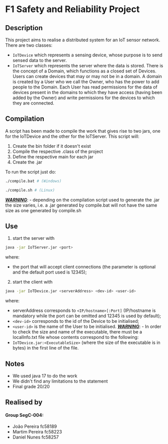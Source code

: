 # F1 Safety and Reliability Project

## Description

This project aims to realise a distributed system for an IoT sensor network. There are two classes:

- `IoTDevice` which represents a sensing device, whose purpose is to send sensed data to the server.
- `IoTServer` which represents the server where the data is stored.
There is the concept of a Domain, which functions as a closed set of Devices. Users can create devices that may or may not be in a domain. A domain is created by a User who we call the Owner, who has the power to add people to the Domain. Each User has read permissions for the data of devices present in the domains to which they have access (having been added by the Owner) and write permissions for the devices to which they are connected. 

## Compilation

A script has been made to compile the work that gives rise to two jars, one for the IoTDevice and the other for the IoTServer.
This script will:

1. Create the bin folder if it doesn't exist
2. Compile the respective .class of the project
3. Define the respective main for each jar
4. Create the .jar

To run the script just do:

```bash
./compile.bat # (Windows)
```

```bash
./compile.sh # (Linux)
```

_<u>**WARNING**</u>_: - depending on the compilation script used to generate the .jar the size varies, i.e. a .jar generated by compile.bat will not have the same size as one generated by compile.sh

## Use

1. start the server with

```bash
java -jar IoTServer.jar <port>
```
where:
- the port that will accept client connections (the <port> parameter is optional and the default port used is 12345);

2. start the client with

```bash
java -jar IoTDevice.jar <serverAddress> <dev-id> <user-id>
```

where:

- serverAddress corresponds to `<IP/hostname>[:Port]` (IP/hostname is mandatory while the port can be omitted and 12345 is used by default);
- `<dev-id>` corresponds to the id of the Device to be initialised;
- `<user-id>` is the name of the User to be initialised.
_<u>**WARNING**</u>_: - In order to check the size and name of the executable, there must be a localInfo.txt file whose contents correspond to the following:
- `IoTDevice.jar:<ExecutableSize>` (where the size of the executable is in bytes) in the first line of the file.

## Notes

- We used java 17 to do the work
- We didn't find any limitations to the statement
- Final grade 20/20
  
## Realised by

#### Group SegC-004:

- João Pereira fc58189
- Martim Pereira fc58223
- Daniel Nunes fc58257

